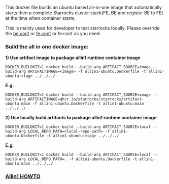 This docker file builds an ubuntu based all-in-one image that automatically starts then a complete Starrocks cluster stack(FE, BE and register BE to FE) at the time when container starts.

This is mainly used for developer to test starrocks locally.
Please override the [be.conf](be.conf) or [fe.conf](fe.conf) or fe.conf as you need.

### Build the all in one docker image:

**1) Use artifact image to package allin1 runtime container image**
```
DOCKER_BUILDKIT=1 docker build --build-arg ARTIFACT_SOURCE=image --build-arg ARTIFACTIMAGE=<image> -f allin1-ubuntu.Dockerfile -t allin1-ubuntu:<tag> ../../../
```
**E.g.**
```shell
DOCKER_BUILDKIT=1 docker build --build-arg ARTIFACT_SOURCE=image --build-arg ARTIFACTIMAGE=ghcr.io/starrocks/starrocks/artifact-ubuntu:main -f allin1-ubuntu.Dockerfile -t allin1-ubuntu:main ../../../
```

**2) Use locally build artifacts to package allin1 runtime container image**
```
DOCKER_BUILDKIT=1 docker build --build-arg ARTIFACT_SOURCE=local --build-arg LOCAL_REPO_PATH=<local-repo-path> -f allin1-ubuntu.Dockerfile -t allin1-ubuntu:<tag> ../../../
```
**E.g.**
```shell
DOCKER_BUILDKIT=1 docker build --build-arg ARTIFACT_SOURCE=local --build-arg LOCAL_REPO_PATH=. -f allin1-ubuntu.Dockerfile -t allin1-ubuntu:main ../../../
```

### [Allin1 HOWTO](allin1-HOWTO.md)
